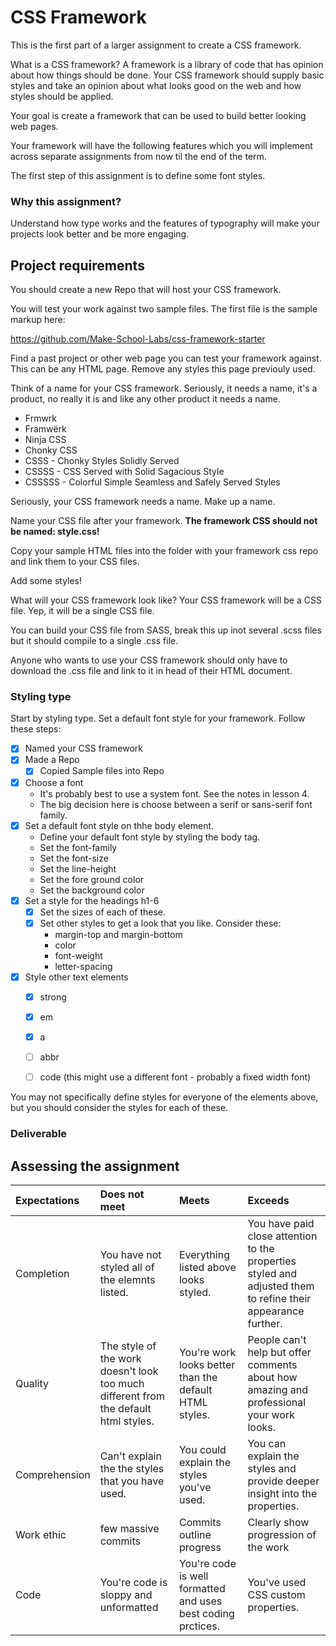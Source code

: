 # CSS Framework

This is the first part of a larger assignment to create a CSS framework.

What is a CSS framework? A framework is a library of code that has opinion about how things should be done. Your CSS framework should supply basic styles and take an opinion about what looks good on the web and how styles should be applied.

Your goal is create a framework that can be used to build better looking web pages.

Your framework will have the following features which you will implement across separate assignments from now til the end of the term.

The first step of this assignment is to define some font styles.

### Why this assignment?

Understand how type works and the features of typography will make your projects look better and be more engaging.

## Project requirements

You should create a new Repo that will host your CSS framework.

You will test your work against two sample files. The first file is the sample markup here:

https://github.com/Make-School-Labs/css-framework-starter

Find a past project or other web page you can test your framework against. This can be any HTML page. Remove any styles this page previouly used.

Think of a name for your CSS framework. Seriously, it needs a name, it's a product, no really it is and like any other product it needs a name.

- Frmwrk
- Framwërk
- Ninja CSS
- Chonky CSS
- CSSS - Chonky Styles Solidly Served
- CSSSS - CSS Served with Solid Sagacious Style
- CSSSSS - Colorful Simple Seamless and Safely Served Styles

Seriously, your CSS framework needs a name. Make up a name.

Name your CSS file after your framework. **The framework CSS should not be named: style.css!**

Copy your sample HTML files into the folder with your framework css repo and link them to your CSS files.

Add some styles!

What will your CSS framework look like? Your CSS framework will be a CSS file. Yep, it will be a single CSS file.

You can build your CSS file from SASS, break this up inot several .scss files but it should compile to a single .css file.

Anyone who wants to use your CSS framework should only have to download the .css file and link to it in head of their HTML document.

### Styling type

Start by styling type. Set a default font style for your framework. Follow these steps:

- [x] Named your CSS framework
- [x] Made a Repo
  - [x] Copied Sample files into Repo
- [x] Choose a font
  - It's probably best to use a system font. See the notes in lesson 4.
  - The big decision here is choose between a serif or sans-serif font family.
- [x] Set a default font style on thhe body element.
  - Define your default font style by styling the body tag.
  - Set the font-family
  - Set the font-size
  - Set the line-height
  - Set the fore ground color
  - Set the background color
- [x] Set a style for the headings h1-6
  - [x] Set the sizes of each of these.
  - [x] Set other styles to get a look that you like. Consider these:
    - margin-top and margin-bottom
    - color
    - font-weight
    - letter-spacing
- [x] Style other text elements
  - [x] strong
  - [x] em
  - [x] a
  - [ ] abbr
  - [ ] code (this might use a different font - probably a fixed width font)


You may not specifically define styles for everyone of the elements above, but you should consider the styles for each of these.

### Deliverable



## Assessing the assignment

| Expectations | Does not meet              | Meets                 | Exceeds                          |
|:-------------|:---------------------------|:----------------------|:---------------------------------|
| Completion   | You have not styled all of the elemnts listed. | Everything listed above looks styled. | You have paid close attention to the properties styled and adjusted them to refine their appearance further. |
| Quality      | The style of the work doesn't look too much different from the default html styles. | You're work looks better than the default HTML styles. | People can't help but offer comments about how amazing and professional your work looks. |
| Comprehension | Can't explain the the styles that you have used. | You could explain the styles you've used. | You can explain the styles and provide deeper insight into the properties. |
| Work ethic   | few massive commits | Commits outline progress | Clearly show progression of the work |
| Code | You're code is sloppy and unformatted | You're code is well formatted and uses best coding prctices. | You've used CSS custom properties. |
